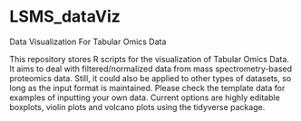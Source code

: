 # LSMS_dataViz
Data Visualization For Tabular Omics Data

This repository stores R scripts for the visualization of Tabular Omics Data. It aims to deal with filtered/normalized data from mass spectrometry-based proteomics data. Still, it could also be applied to other types of datasets, so long as the input format is maintained. Please check the template data for examples of inputting your own data. Current options are highly editable boxplots, violin plots and volcano plots using the tidyverse package.
